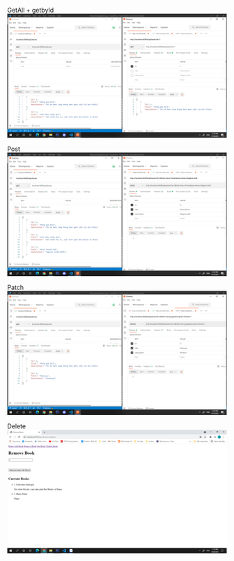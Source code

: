 GetAll + getbyId
![](images/Get.png)

Post![](images/Post.png)

Patch
![](images/Patch.png)

Delete
![](images/Delete.png)